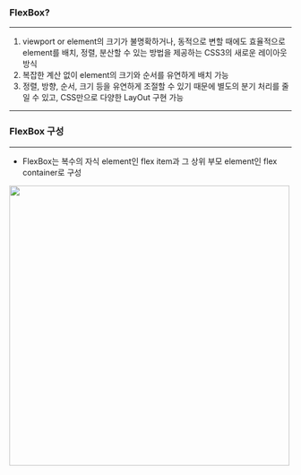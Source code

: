 ### FlexBox?

---

1. viewport or element의 크기가 불명확하거나, 동적으로 변할 때에도 효율적으로 element를 배치, 정렬, 분산할 수 있는 방법을 제공하는 CSS3의 새로운 레이아웃 방식
2. 복잡한 계산 없이 element의 크기와 순서를 유연하게 배치 가능
3. 정렬, 방향, 순서, 크기 등을 유연하게 조절할 수 있기 때문에 별도의 분기 처리를 줄일 수 있고, CSS만으로 다양한 LayOut 구현 가능

---

### FlexBox 구성

---

- FlexBox는 복수의 자식 element인 flex item과 그 상위 부모 element인 flex container로 구성
<div>
  <img width="500" src="https://user-images.githubusercontent.com/61103879/99178686-ff5fb600-2758-11eb-9e68-6f966facc834.png">
</div>
